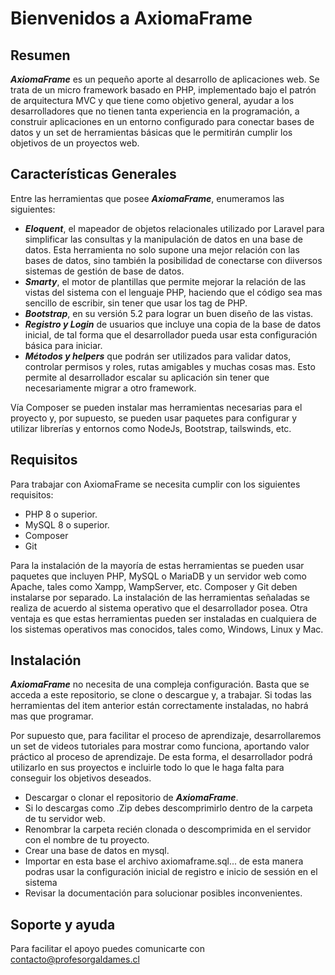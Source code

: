 # Bienvenidos a AxiomaFrame

## **Resumen**
***AxiomaFrame*** es un pequeño aporte al desarrollo de aplicaciones web. Se trata de un micro framework basado en PHP, implementado bajo el patrón de arquitectura MVC y que tiene como objetivo general, ayudar a los desarrolladores que no tienen tanta experiencia en la programación, a construir aplicaciones en un entorno configurado para conectar bases de datos y un set de herramientas básicas que le permitirán cumplir los objetivos de un proyectos web.

## **Características Generales**
Entre las herramientas que posee ***AxiomaFrame***, enumeramos las siguientes:
- ***Eloquent***, el mapeador de objetos relacionales utilizado por Laravel para simplificar las consultas y la manipulación de datos en una base de datos. Esta herramienta no solo supone una mejor relación con las bases de datos, sino también la posibilidad de conectarse con diiversos sistemas de gestión de base de datos.
- ***Smarty***, el motor de plantillas que permite mejorar la relación de las vistas del sistema con el lenguaje PHP, haciendo que el código sea mas sencillo de escribir, sin tener que usar los tag de PHP.
- ***Bootstrap***, en su versión 5.2 para lograr un buen diseño de las vistas.
- ***Registro y Login*** de usuarios que incluye una copia de la base de datos inicial, de tal forma que el desarrollador pueda usar esta configuración básica para iniciar.
- ***Métodos y helpers*** que podrán ser utilizados para validar datos, controlar permisos y roles, rutas amigables y muchas cosas mas. Esto permite al desarrollador escalar su aplicación sin tener que necesariamente migrar a otro framework.

Vía Composer se pueden instalar mas herramientas necesarias para el proyecto y, por supuesto, se pueden usar paquetes para configurar y utilizar librerías y entornos como NodeJs, Bootstrap, tailswinds, etc.

## **Requisitos**
Para trabajar con AxiomaFrame se necesita cumplir con los siguientes requisitos:
- PHP 8 o superior.
- MySQL 8 o superior.
- Composer
- Git

Para la instalación de la mayoría de estas herramientas se pueden usar paquetes que incluyen PHP, MySQL o MariaDB y un servidor web como Apache, tales como Xampp, WampServer, etc. Composer y Git deben instalarse por separado. La instalación de las herramientas señaladas se realiza de acuerdo al sistema operativo que el desarrollador posea. Otra ventaja es que estas herramientas pueden ser instaladas en cualquiera de los sistemas operativos mas conocidos, tales como, Windows, Linux y Mac.

## **Instalación**
***AxiomaFrame*** no necesita de una compleja configuración. Basta que se acceda a este repositorio, se clone o descargue y, a trabajar. Si todas las herramientas del item anterior están correctamente instaladas, no habrá mas que programar.

Por supuesto que, para facilitar el proceso de aprendizaje, desarrollaremos un set de videos tutoriales para mostrar como funciona, aportando valor práctico al proceso de aprendizaje. De esta forma, el desarrollador podrá utilizarlo en sus proyectos e incluirle todo lo que le haga falta para conseguir los objetivos deseados.

- Descargar o clonar el repositorio de ***AxiomaFrame***.
- Si lo descargas como .Zip debes descomprimirlo dentro de la carpeta de tu servidor web.
- Renombrar la carpeta recién clonada o descomprimida en el servidor con el nombre de tu proyecto.
- Crear una base de datos en mysql.
- Importar en esta base el archivo axiomaframe.sql... de esta manera podras usar la configuración inicial de registro e inicio de sessión en el sistema
- Revisar la documentación para solucionar posibles inconvenientes.

## **Soporte y ayuda**
Para facilitar el apoyo puedes comunicarte con contacto@profesorgaldames.cl


